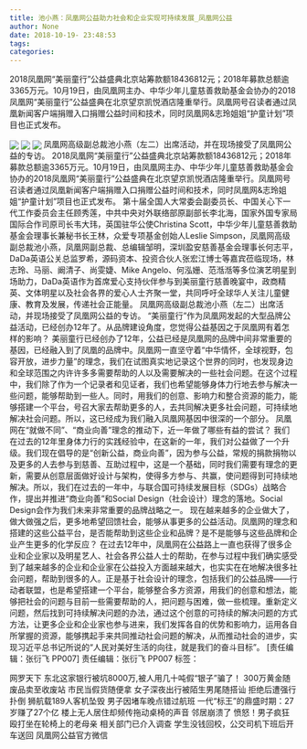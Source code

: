 ```yaml
---
title: 池小燕：凤凰网公益助力社会和企业实现可持续发展_凤凰网公益
author: None
date: 2018-10-19- 23:48:53
tags: 
categories: 
---
```

2018凤凰网“美丽童行”公益盛典北京站筹款额18436812元；2018年募款总额逾3365万元。10月19日，由凤凰网主办、中华少年儿童慈善救助基金会协办的2018凤凰网“美丽童行”公益盛典在北京望京凯悦酒店隆重举行。凤凰网号召读者通过凤凰新闻客户端捐赠入口捐赠公益时间和技术，同时凤凰网&志玲姐姐“护童计划”项目也正式发布。
<!-- more -->
                                
<img align="center" border="0" src="http://p2.ifengimg.com/a/2018_42/fb00bbab9955b72_size66_w600_h400.jpg" />
                                            
<img align="center" border="0" src="http://p2.ifengimg.com/a/2016/0810/204c433878d5cf9size1_w16_h16.png" />
                            
<img align="center" border="0" src="//d.ifengimg.com/w80_h80_nocache/p2.ifengimg.com/a/2017/0713/729b9117cba803bsize40_w430_h430.jpg" />
凤凰网高级副总裁池小燕（左二）出席活动，并在现场接受了凤凰网公益的专访。
2018凤凰网“美丽童行”公益盛典北京站筹款额18436812元；2018年募款总额逾3365万元。10月19日，由凤凰网主办、中华少年儿童慈善救助基金会协办的2018凤凰网“美丽童行”公益盛典在北京望京凯悦酒店隆重举行。凤凰网号召读者通过凤凰新闻客户端捐赠入口捐赠公益时间和技术，同时凤凰网&志玲姐姐“护童计划”项目也正式发布。
第十届全国人大常委会副委员长、中国关心下一代工作委员会主任顾秀莲，中共中央对外联络部原副部长李北海，国家外国专家局国际合作司原司长韦大玮，英国驻华公使Christina Scott，中华少年儿童慈善救助基金会理事长兼秘书长王林，众爱专项基金创始人Leslie Simpson，凤凰网高级副总裁池小燕，凤凰网副总裁、总编辑邹明，深圳盈安慈善基金会理事长何志平，DaDa英语公关总监罗希，源码资本、投资合伙人张宏江博士等嘉宾莅临现场，林志玲、马丽、阚清子、尚雯婕、Mike Angelo、何泓姗、范湉湉等多位演艺明星到场助力，DaDa英语作为首席爱心支持伙伴参与到美丽童行慈善晚宴中，政商精英、文体明星以及社会各界的爱心人士齐聚一堂，共同呼吁全球华人关注儿童健康、教育及发展，传递社会正能量。
凤凰网高级副总裁池小燕（左二）出席活动，并现场接受了凤凰网公益的专访。
“美丽童行”作为凤凰网发起的大型品牌公益活动，已经创办12年了。从品牌建设角度，您觉得公益基因之于凤凰网有着怎样的影响？
美丽童行已经创办了12年，公益已经是凤凰网的品牌中间非常重要的基因，已经融入到了凤凰的品牌中。凤凰网一直坚守着“中华情怀，全球视野，包容开放，进步力量”的理念，我们在试图真实地记录这个世界的同时，也发现身边和全球范围之内许许多多需要帮助的人以及需要解决的一些社会问题。在这个过程中，我们除了作为一个记录者和见证者，我们也希望能够身体力行地去参与解决一些问题，能够帮助到一些人。同时，用我们的创意、影响力和整合资源的能力，能够搭建一个平台，号召大家去帮助更多的人，去共同解决更多社会问题，可持续地解决社会问题。所以，这已经成为我们融入凤凰网基因中很深的一个部分。
凤凰网在“就做不同”、“商业向善”理念的推动下，近一年做了哪些有益的尝试？
我们在过去的12年里身体力行的实践经验中，在这新的一年，我们对公益做了一个升级。我们现在倡导的是“创新公益，商业向善”，因为参与公益，常规的捐款捐物以及更多的人去参与到慈善、互助过程中，这是一个基础，同时我们需要有理念的更新，需要从创意层面做好设计与架构，使得多方参与、共赢，使问题得到可持续地解决。所以，我们在过去的一年中，与联合国可持续发展目标（SDGs）战略合作，提出并推进“商业向善”和Social Design（社会设计）理念的落地。Social Design会作为我们未来非常重要的品牌战略之一。
现在越来越多的企业做大了，做大做强之后，更多地希望回馈社会，能够从事更多的公益活动。凤凰网的理念和搭建的这些公益平台，是否能帮助到这些企业和品牌？是不是能够与这些品牌和企业产生更多的化学反应？
在过去12年中，凤凰网在公益路上一直也获得了很多企业和企业家以及明星艺人、社会各界公益人士的帮助，在参与过程中我们确实感受到了越来越多的企业和企业家在公益投入方面越来越大，也实实在在地解决很多社会问题，帮助到很多的人。正是基于社会设计的理念，包括我们的公益品牌——行动者联盟，也是希望搭建一个平台，能够整合多方资源，用我们的创意和想法，能够把社会的问题与目前一些需要帮助的人，把问题与困难，做一些梳理。重新定义问题，然后找到可持续解决问题的办法，通过这个创意的可持续的解决问题的方式方法，让更多企业和企业家也参与进来，我们发挥各自的优势和影响力，运用各自所掌握的资源，能够携起手来共同推动社会问题的解决，从而推动社会的进步，实现习近平总书记所说的“人民对美好生活的向往，就是我们的奋斗目标”。
                                [责任编辑：张衍飞                                    PP007]                            
                                责任编辑：张衍飞                                    PP007                            
                                标签：                                    
                                                                    
网罗天下
东北这家银行被坑8000万,被人用几十吨假“银子”骗了！
300万黄金随废品卖至收废站 市民当假货随便拿
女子深夜出行被陌生男尾随搭讪 拒绝后遭强行扑倒
狮航载189人客机坠毁 男子因堵车晚点错过航班
一代“标王”的鼎盛时期：27岁赚了27个亿
楼上无人居住却频传拖动桌椅的声音 邻居崩溃了
愤怒！男子疯狂殴打坐在轮椅上的老母亲 相关部门已介入调查
学生没钱回校，公交司机下班后开车送回
凤凰网公益官方微信
                                        
                                    
